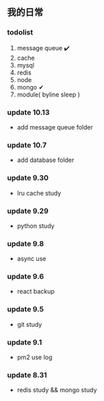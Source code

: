 ## 我的日常

### todolist
1. message queue ✔️
2. cache
3. mysql
4. redis
5. node
6. mongo ✔
7. module( byline sleep )



### update 10.13
* add message queue folder


### update 10.7
* add database folder


### update 9.30
* lru cache study


### update 9.29
* python study
 

### update 9.8
* async use


### update 9.6
* react backup


### update 9.5
* git study


### update 9.1
* pm2 use log


### update 8.31
* redis study && mongo study

